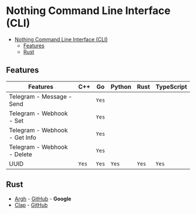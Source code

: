 # Nothing Command Line Interface (CLI)

- [Nothing Command Line Interface (CLI)](#nothing-command-line-interface-cli)
  - [Features](#features)
  - [Rust](#rust)

## Features

| Features                      | C++   | Go    | Python | Rust  | TypeScript |
| ----------------------------- | ----- | ----- | ------ | ----- | ---------- |
| Telegram - Message - Send     |       | `Yes` |        |       |            |
| Telegram - Webhook - Set      |       | `Yes` |        |       |            |
| Telegram - Webhook - Get Info |       | `Yes` |        |       |            |
| Telegram - Webhook - Delete   |       | `Yes` |        |       |            |
| UUID                          | `Yes` | `Yes` | `Yes`  | `Yes` | `Yes`      |

## Rust

- [Argh](https://docs.rs/argh/latest/argh/) - [GitHub](https://github.com/google/argh) - **Google**
- [Clap](https://docs.rs/clap/latest/clap/) - [GitHub](https://github.com/clap-rs/clap)
